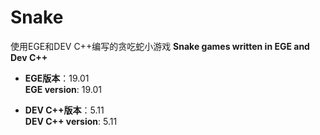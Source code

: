 # Snake
使用EGE和DEV C++编写的贪吃蛇小游戏
**Snake games written in EGE and Dev C++**

- **EGE版本**：19.01  
  **EGE version**: 19.01

- **DEV C++版本**：5.11  
  **DEV C++ version**: 5.11
